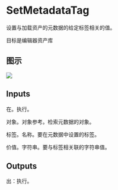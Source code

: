 # SetMetadataTag

设置与加载资产的元数据的给定标签相关的值。

目标是编辑器资产库

## 图示

![]($-20221218-18520601.png)

## Inputs

在。执行。

对象。对象参考。检索元数据的对象。

标签。名称。要在元数据中设置的标签。

价值。字符串。要与标签相关联的字符串值。

## Outputs

出：执行。